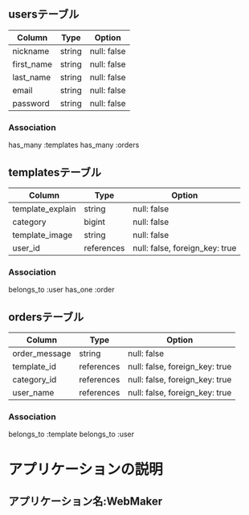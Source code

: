 ## usersテーブル

| Column          | Type    | Option     |
|-----------------|---------|------------|
| nickname        | string  | null: false|
| first_name      | string  | null: false|
| last_name       | string  | null: false|
| email           | string  | null: false|
| password        | string  | null: false|

### Association
has_many :templates
has_many :orders

## templatesテーブル

| Column          | Type       | Option     |
|-----------------|------------|------------|
| template_explain| string     | null: false|
| category        | bigint     | null: false|
| template_image  | string     | null: false|
| user_id         | references | null: false, foreign_key: true|



### Association
belongs_to :user
has_one :order


## ordersテーブル

| Column          | Type       | Option     |
|-----------------|------------|------------|
| order_message   | string     | null: false|
| template_id     | references | null: false, foreign_key: true|
| category_id     | references | null: false, foreign_key: true|
| user_name       | references | null: false, foreign_key: true|

### Association
belongs_to :template
belongs_to :user



# アプリケーションの説明
## アプリケーション名:WebMaker


